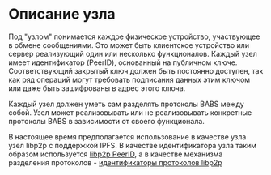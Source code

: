 # Описание узла

Под "узлом" понимается каждое физическое устройство, участвующее в обмене сообщениями. Это может быть клиентское устройство или сервер реализующий один или несколько функционалов. Каждый узел имеет идентификатор (PeerID), основанный на публичном ключе. Соответствующий закрытый ключ должен быть постоянно доступен, так как ряд операций могут требовать подписания данных этим ключом или даже быть зашифрованы в адрес этого ключа.

Каждый узел должен уметь сам разделять протоколы BABS между собой. Узел может реализовывать или не реализовывать конкретные протоколы BABS в зависимости от своего функционала.

В настоящее время предполагается использование в качестве узла узел libp2p с поддержкой IPFS. В качестве идентификатора узла таким образом используется [libp2p PeerID](https://docs.libp2p.io/concepts/peers/#peer-id/), а в качестве механизма разделения протоколов - [идентификаторы протоколов libp2p](https://docs.libp2p.io/concepts/protocols/#protocol-ids)
